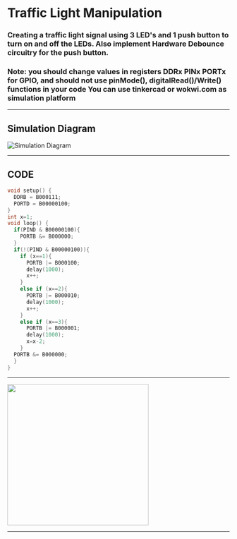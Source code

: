#  Traffic Light Manipulation

### Creating a traffic light signal using 3 LED's and 1 push button to turn on and off the LEDs. Also implement Hardware Debounce circuitry for the push button.
### Note: you should change values in registers DDRx PINx PORTx for GPIO, and should not use pinMode(), digitalRead()/Write() functions in your code You can use tinkercad or wokwi.com as simulation platform 
***
## Simulation Diagram
![Simulation Diagram]()
***

## **CODE**
```c++
void setup() {
  DDRB = B000111;  
  PORTD = B00000100;
}
int x=1;
void loop() {
  if(PIND & B00000100){
    PORTB &= B000000;
  }
  if(!(PIND & B00000100)){
    if (x==1){
      PORTB |= B000100;
      delay(1000);
      x++;
    }
    else if (x==2){
      PORTB |= B000010;
      delay(1000);
      x++;
    }
    else if (x==3){
      PORTB |= B000001;
      delay(1000);
      x=x-2;
    }
  PORTB &= B000000; 
  }
}    
```
***
 <a href = "https://www.tinkercad.com/things/1aVAjg8JF9S?sharecode=HvIojrx8ZKMSaHNUnXjFEnkdb0EYVQDNVz71-tgkapE"> <img src ="https://img.shields.io/badge/Thinkercad%20File-Click%20Here%20to%20Simulate-brightgreen" width = 320 align = center> </a>
***

